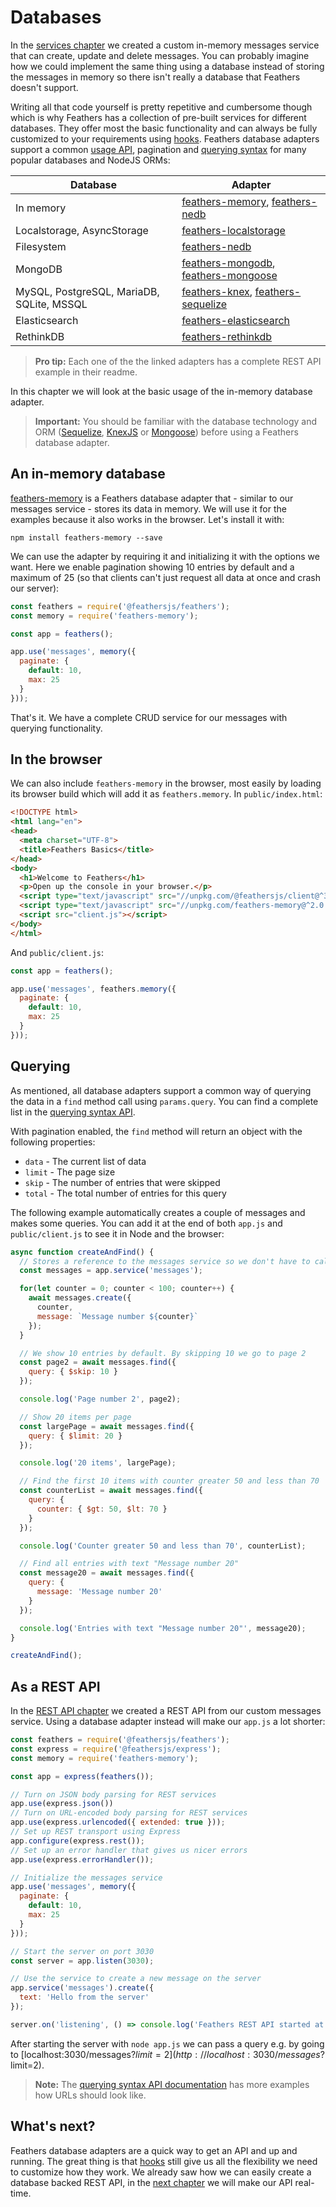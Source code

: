 # Databases

In the [services chapter](./services.md) we created a custom in-memory messages service that can create, update and delete messages. You can probably imagine how we could implement the same thing using a database instead of storing the messages in memory so there isn't really a database that Feathers doesn't support.

Writing all that code yourself is pretty repetitive and cumbersome though which is why Feathers has a collection of pre-built services for different databases. They offer most the basic functionality and can always be fully customized to your requirements using [hooks](./hooks.md). Feathers database adapters support a common [usage API](../../api/databases/common.md), pagination and [querying syntax](../../api/databases/querying.md) for many popular databases and NodeJS ORMs:

| Database | Adapter |
|---|---|
| In memory | [feathers-memory](https://github.com/feathersjs-ecosystem/feathers-memory), [feathers-nedb](https://github.com/feathersjs-ecosystem/feathers-nedb) |
| Localstorage, AsyncStorage | [feathers-localstorage](https://github.com/feathersjs-ecosystem/feathers-localstorage) |
| Filesystem | [feathers-nedb](https://github.com/feathersjs-ecosystem/feathers-nedb) |
| MongoDB | [feathers-mongodb](https://github.com/feathersjs-ecosystem/feathers-mongodb), [feathers-mongoose](https://github.com/feathersjs-ecosystem/feathers-mongoose) |
| MySQL, PostgreSQL, MariaDB, SQLite, MSSQL | [feathers-knex](https://github.com/feathersjs-ecosystem/feathers-knex), [feathers-sequelize](https://github.com/feathersjs-ecosystem/feathers-sequelize) |
| Elasticsearch | [feathers-elasticsearch](https://github.com/feathersjs-ecosystem/feathers-elasticsearch) |
| RethinkDB | [feathers-rethinkdb](https://github.com/feathersjs-ecosystem/feathers-rethinkdb) |

> __Pro tip:__ Each one of the the linked adapters has a complete REST API example in their readme.

In this chapter we will look at the basic usage of the in-memory database adapter.

> __Important:__ You should be familiar with the database technology and ORM ([Sequelize](http://docs.sequelizejs.com/), [KnexJS](http://knexjs.org/) or [Mongoose](http://mongoosejs.com/)) before using a Feathers database adapter.

## An in-memory database

[feathers-memory](https://github.com/feathersjs-ecosystem/feathers-memory) is a Feathers database adapter that - similar to our messages service - stores its data in memory. We will use it for the examples because it also works in the browser. Let's install it with:

```
npm install feathers-memory --save
```

We can use the adapter by requiring it and initializing it with the options we want. Here we enable pagination showing 10 entries by default and a maximum of 25 (so that clients can't just request all data at once and crash our server):

```js
const feathers = require('@feathersjs/feathers');
const memory = require('feathers-memory');

const app = feathers();

app.use('messages', memory({
  paginate: {
    default: 10,
    max: 25
  }
}));
```

That's it. We have a complete CRUD service for our messages with querying functionality.

## In the browser

We can also include `feathers-memory` in the browser, most easily by loading its browser build which will add it as `feathers.memory`. In `public/index.html`:

```html
<!DOCTYPE html>
<html lang="en">
<head>
  <meta charset="UTF-8">
  <title>Feathers Basics</title>
</head>
<body>
  <h1>Welcome to Feathers</h1>
  <p>Open up the console in your browser.</p>
  <script type="text/javascript" src="//unpkg.com/@feathersjs/client@^3.0.0/dist/feathers.js"></script>
  <script type="text/javascript" src="//unpkg.com/feathers-memory@^2.0.0/dist/feathers-memory.js"></script>
  <script src="client.js"></script>
</body>
</html>
```

And `public/client.js`:

```js
const app = feathers();

app.use('messages', feathers.memory({
  paginate: {
    default: 10,
    max: 25
  }
}));
```

## Querying

As mentioned, all database adapters support a common way of querying the data in a `find` method call using `params.query`. You can find a complete list in the [querying syntax API](../../api/databases/querying.md).

With pagination enabled, the `find` method will return an object with the following properties:

- `data` - The current list of data
- `limit` - The page size
- `skip` - The number of entries that were skipped
- `total` - The total number of entries for this query

The following example automatically creates a couple of messages and makes some queries. You can add it at the end of both `app.js` and `public/client.js` to see it in Node and the browser:

```js
async function createAndFind() {
  // Stores a reference to the messages service so we don't have to call it all the time
  const messages = app.service('messages');

  for(let counter = 0; counter < 100; counter++) {
    await messages.create({
      counter,
      message: `Message number ${counter}`
    });
  }

  // We show 10 entries by default. By skipping 10 we go to page 2
  const page2 = await messages.find({
    query: { $skip: 10 }
  });

  console.log('Page number 2', page2);

  // Show 20 items per page
  const largePage = await messages.find({
    query: { $limit: 20 }
  });

  console.log('20 items', largePage);

  // Find the first 10 items with counter greater 50 and less than 70
  const counterList = await messages.find({
    query: {
      counter: { $gt: 50, $lt: 70 }
    }
  });

  console.log('Counter greater 50 and less than 70', counterList);

  // Find all entries with text "Message number 20"
  const message20 = await messages.find({
    query: {
      message: 'Message number 20'
    }
  });

  console.log('Entries with text "Message number 20"', message20);
}

createAndFind();
```

## As a REST API

In the [REST API chapter](./rest.md) we created a REST API from our custom messages service. Using a database adapter instead will make our `app.js` a lot shorter:

```js
const feathers = require('@feathersjs/feathers');
const express = require('@feathersjs/express');
const memory = require('feathers-memory');

const app = express(feathers());

// Turn on JSON body parsing for REST services
app.use(express.json())
// Turn on URL-encoded body parsing for REST services
app.use(express.urlencoded({ extended: true }));
// Set up REST transport using Express
app.configure(express.rest());
// Set up an error handler that gives us nicer errors
app.use(express.errorHandler());

// Initialize the messages service
app.use('messages', memory({
  paginate: {
    default: 10,
    max: 25
  }
}));

// Start the server on port 3030
const server = app.listen(3030);

// Use the service to create a new message on the server
app.service('messages').create({
  text: 'Hello from the server'
});

server.on('listening', () => console.log('Feathers REST API started at localhost:3030'));
```

After starting the server with `node app.js` we can pass a query e.g. by going to [localhost:3030/messages?$limit=2](http://localhost:3030/messages?$limit=2).

> __Note:__ The [querying syntax API documentation](../../api/databases/querying.md) has more examples how URLs should look like.

## What's next?

Feathers database adapters are a quick way to get an API and up and running. The great thing is that [hooks](./hooks.md) still give us all the flexibility we need to customize how they work. We already saw how we can easily create a database backed REST API, in the [next chapter](./real-time.md) we will make our API real-time.
